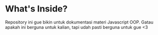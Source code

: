 # What's Inside?

Repository ini gue bikin untuk dokumentasi materi Javascript OOP. Gatau apakah ini berguna untuk kalian, tapi udah pasti berguna untuk gue <3